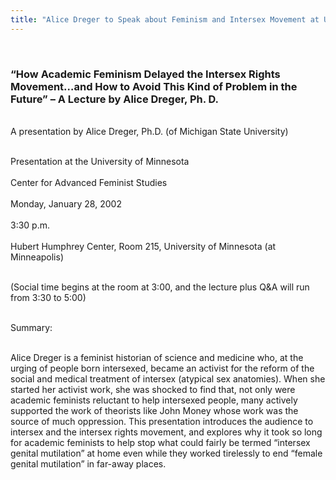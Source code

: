 ```yaml
---
title: "Alice Dreger to Speak about Feminism and Intersex Movement at University of Minnesota"
---
```


 <br>

### &#8220;How Academic Feminism Delayed the Intersex Rights Movement&#8230;and How to Avoid This Kind of Problem in the Future&#8221; &#8211; A Lecture by Alice Dreger, Ph. D.<br>

<br>A presentation by Alice Dreger, Ph.D. (of Michigan State University)<br>

<br>Presentation at the University of Minnesota  
<br>Center for Advanced Feminist Studies  
<br>Monday, January 28, 2002  
<br>3:30 p.m.  
<br>Hubert Humphrey Center, Room 215, University of Minnesota (at Minneapolis)<br>

<br>(Social time begins at the room at 3:00, and the lecture plus Q&A will run from 3:30 to 5:00)<br>

<br>Summary:<br><p class=m2><br>Alice Dreger is a feminist historian of science and medicine who, at the urging of people born intersexed, became an activist for the reform of the social and medical treatment of intersex (atypical sex anatomies). When she started her activist work, she was shocked to find that, not only were academic feminists reluctant to help intersexed people, many actively supported the work of theorists like John Money whose work was the source of much oppression. This presentation introduces the audience to intersex and the intersex rights movement, and explores why it took so long for academic feminists to help stop what could fairly be termed &#8220;intersex genital mutilation&#8221; at home even while they worked tirelessly to end &#8220;female genital mutilation&#8221; in far-away places.<br></p><br><br>